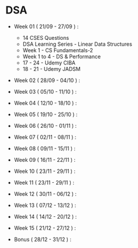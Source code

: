 # DSA

- Week 01 ( 21/09 - 27/09 ) :

  - 14 CSES Questions
  - DSA Learning Series - Linear Data Structures
  - Week 1 - CS Fundamentals-2
  - Week 1 to 4 - DS & Performance
  - 17 - 24 - Udemy CIBA
  - 18 - 21 - Udemy JADSM

- Week 02 ( 28/09 - 04/10 ) :
- Week 03 ( 05/10 - 11/10 ) :
- Week 04 ( 12/10 - 18/10 ) :
- Week 05 ( 19/10 - 25/10 ) :
- Week 06 ( 26/10 - 01/11 ) :
- Week 07 ( 02/11 - 08/11 ) :
- Week 08 ( 09/11 - 15/11 ) :
- Week 09 ( 16/11 - 22/11 ) :
- Week 10 ( 23/11 - 29/11 ) :
- Week 11 ( 23/11 - 29/11 ) :
- Week 12 ( 30/11 - 06/12 ) :
- Week 13 ( 07/12 - 13/12 ) :
- Week 14 ( 14/12 - 20/12 ) :
- Week 15 ( 21/12 - 27/12 ) :
- Bonus ( 28/12 - 31/12 ) :
